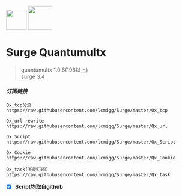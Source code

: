 <img src="https://i.loli.net/2020/02/26/EqO18PQXjpkCsh4.jpg" width="54">   <img src="https://i.loli.net/2020/02/26/tEqzog3kIRWANVL.jpg" width="64">  
# Surge Quantumultx  

>quantumultx 1.0.6(198以上)  
surge 3.4  

#### *订阅链接*
```
Qx_tcp分流
https://raw.githubusercontent.com/lcmigg/Surge/master/Qx_tcp

Qx_url rewrite
https://raw.githubusercontent.com/lcmigg/Surge/master/Qx_url

Qx_Script
https://raw.githubusercontent.com/lcmigg/Surge/master/Qx_Script

Qx_Cookie
https://raw.githubusercontent.com/lcmigg/Surge/master/Qx_Cookie

Qx_task(不能订阅)
https://raw.githubusercontent.com/lcmigg/Surge/master/Qx_task
```
- [x] **Script均取自github**
